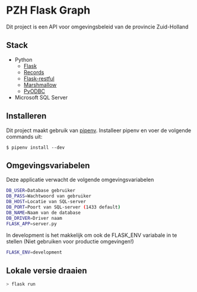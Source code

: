 # PZH Flask Graph
Dit project is een API voor omgevingsbeleid van de provincie Zuid-Holland

## Stack
- Python
    + [Flask](http://flask.pocoo.org/)
    + [Records](https://github.com/kennethreitz/records)
    + [Flask-restful](https://github.com/flask-restful/flask-restful)
    + [Marshmallow](http://marshmallow.readthedocs.io/en/3.0/)
    + [PyODBC](https://github.com/mkleehammer/pyodbc)
- Microsoft SQL Server

## Installeren
Dit project maakt gebruik van [pipenv](https://github.com/pypa/pipenv). Installeer pipenv en voer de volgende commands uit:
```shell
$ pipenv install --dev
```

## Omgevingsvariabelen
Deze applicatie verwacht de volgende omgevingsvariabelen
``` bash
DB_USER=Database gebruiker
DB_PASS=Wachtwoord van gebruiker
DB_HOST=Locatie van SQL-server
DB_PORT=Poort van SQL-server (1433 default)
DB_NAME=Naam van de database
DB_DRIVER=Driver naam
FLASK_APP=server.py
```

In development is het makkelijk om ook de FLASK_ENV variabale in te stellen (Niet gebruiken voor productie omgevingen!)

```bash
FLASK_ENV=development
```


## Lokale versie draaien
```bash
> flask run
```
